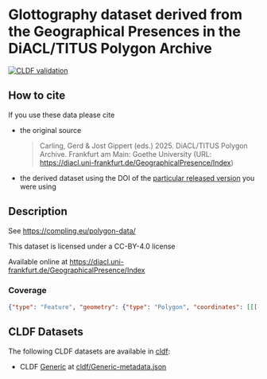 # Glottography dataset derived from the Geographical Presences in the DiACL/TITUS Polygon Archive

[![CLDF validation](https://github.com/Glottography/carling2025diacl/workflows/CLDF-validation/badge.svg)](https://github.com/Glottography/carling2025diacl/actions?query=workflow%3ACLDF-validation)

## How to cite

If you use these data please cite
- the original source
  > Carling, Gerd & Jost Gippert (eds.) 2025. DiACL/TITUS Polygon Archive. Frankfurt am Main: Goethe University (URL: https://diacl.uni-frankfurt.de/GeographicalPresence/Index)
- the derived dataset using the DOI of the [particular released version](../../releases/) you were using

## Description


See https://compling.eu/polygon-data/

This dataset is licensed under a CC-BY-4.0 license

Available online at https://diacl.uni-frankfurt.de/GeographicalPresence/Index




### Coverage

```geojson
{"type": "Feature", "geometry": {"type": "Polygon", "coordinates": [[[-180.1, -55.8], [-180.1, 80.9], [180.1, 80.9], [180.1, -55.8], [-180.1, -55.8]]]}, "properties": {}}
```


## CLDF Datasets

The following CLDF datasets are available in [cldf](cldf):

- CLDF [Generic](https://github.com/cldf/cldf/tree/master/modules/Generic) at [cldf/Generic-metadata.json](cldf/Generic-metadata.json)